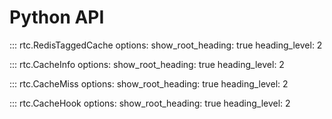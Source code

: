 # Python API

::: rtc.RedisTaggedCache
    options:
      show_root_heading: true
      heading_level: 2

::: rtc.CacheInfo
    options:
      show_root_heading: true
      heading_level: 2

::: rtc.CacheMiss
    options:
      show_root_heading: true
      heading_level: 2

::: rtc.CacheHook
    options:
      show_root_heading: true
      heading_level: 2
